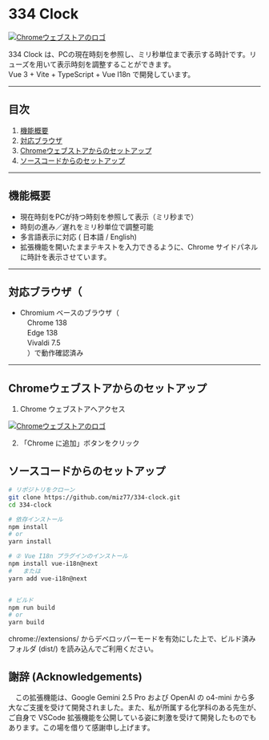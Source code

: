 # 334 Clock 

[![Chromeウェブストアのロゴ](https://developer.chrome.com/static/docs/webstore/branding/image/mPGKYBIR2uCP0ApchDXE.png)](https://chromewebstore.google.com/detail/dpadoplgpikccdeacgmahkppceigckol?utm_source=item-share-cb)

334 Clock は、PCの現在時刻を参照し、ミリ秒単位まで表示する時計です。リューズを用いて表示時刻を調整することができます。  
Vue 3 + Vite + TypeScript + Vue I18n で開発しています。

---

## 目次

1. [機能概要](#機能概要)  
2. [対応ブラウザ](#対応ブラウザ) 
3. [Chromeウェブストアからのセットアップ](#Chromeウェブストアからのセットアップ)   
4. [ソースコードからのセットアップ](#ソースコードからのセットアップ)  

---

## 機能概要

- 現在時刻をPCが持つ時刻を参照して表示（ミリ秒まで）  
- 時刻の進み／遅れをミリ秒単位で調整可能  
- 多言語表示に対応 ( 日本語 / English) 
- 拡張機能を開いたままテキストを入力できるように、Chrome サイドパネルに時計を表示させています。

---


## 対応ブラウザ（

- Chromium ベースのブラウザ（  
　Chrome 138  
　Edge 138  
　Vivaldi 7.5  
　）で動作確認済み  

---

## Chromeウェブストアからのセットアップ

1. Chrome ウェブストアへアクセス  

[![Chromeウェブストアのロゴ](https://developer.chrome.com/static/docs/webstore/branding/image/tbyBjqi7Zu733AAKA5n4.png)](https://chromewebstore.google.com/detail/dpadoplgpikccdeacgmahkppceigckol?utm_source=item-share-cb)

2. 「Chrome に追加」ボタンをクリック


## ソースコードからのセットアップ

```bash
# リポジトリをクローン
git clone https://github.com/miz77/334-clock.git
cd 334-clock

# 依存インストール
npm install
# or
yarn install

# ② Vue I18n プラグインのインストール
npm install vue-i18n@next
#   または
yarn add vue-i18n@next


# ビルド
npm run build
# or
yarn build
```

chrome://extensions/ からデベロッパーモードを有効にした上で、ビルド済みフォルダ (dist/) を読み込んでご利用ください。


## 謝辞 (Acknowledgements)
　この拡張機能は、Google Gemini 2.5 Pro および OpenAI の o4-mini から多大なご支援を受けて開発されました。また、私が所属する化学科のある先生が、ご自身で VSCode 拡張機能を公開している姿に刺激を受けて開発したものでもあります。この場を借りて感謝申し上げます。